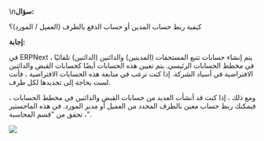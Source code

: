 \n**سؤال:**

كيفية ربط حساب المدين أو حساب الدفع بالطرف (العميل / المورد)؟

**إجابة:**

في ERPNext ، يتم إنشاء حسابات تتبع المستحقات (المدينين) والدائنين (الدائنين) تلقائيًا في مخطط الحسابات الرئيسي. يتم تعيين هذه الحسابات أيضًا كحسابات القبض والدائنين الافتراضية في أسياد الشركة. إذا كنت ترغب في متابعة هذه الحسابات الافتراضية ، فأنت لست بحاجة إلى تحديدها لكل طرف.

ومع ذلك ، إذا كنت قد أنشأت العديد من حسابات القبض والدائنين في مخطط الحسابات ، فيمكنك ربط حساب معين بالطرف المحدد من العميل أو مدير المورد. في هذه الماجستير ، تحقق من "قسم المحاسبة".

![](https://docs.erpnext.com/files/fdU3NeQ.png)